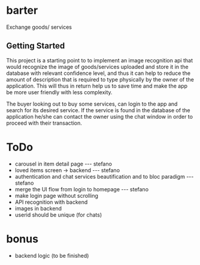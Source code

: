# barter

Exchange goods/ services

## Getting Started

This project is a starting point to to implement an image recognition api that would recognize the image of goods/services uploaded and store it in the database with relevant confidence level, and thus it can help to reduce the amount of description that is required to type physically by the owner of the application. This will thus in return help us to save time and make the app be more user friendly with less complexity.

The buyer looking out to buy some services, can login to the app and search for its desired service. If the service is found in the database of the application he/she can contact the owner using the chat window in order to proceed with their transaction.

# ToDo

- carousel in item detail page    --- stefano
- loved items screen -> backend   --- stefano
- authentication and chat services beautification and to bloc paradigm  --- stefano
- merge the UI flow from login to homepage  --- stefano
- make login page without scrolling
- API recognition with backend
- images in backend
- userid should be unique (for chats)



# bonus

- backend logic (to be finished)